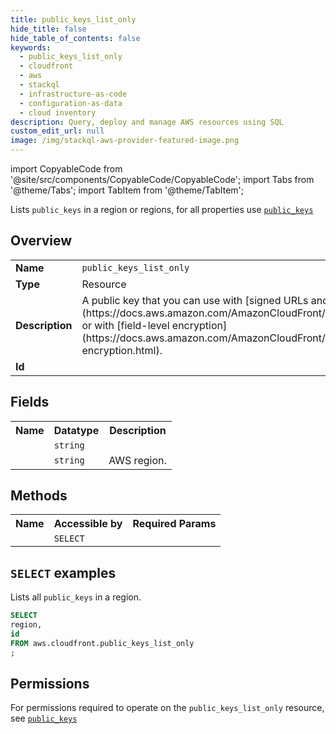 ```yaml
---
title: public_keys_list_only
hide_title: false
hide_table_of_contents: false
keywords:
  - public_keys_list_only
  - cloudfront
  - aws
  - stackql
  - infrastructure-as-code
  - configuration-as-data
  - cloud inventory
description: Query, deploy and manage AWS resources using SQL
custom_edit_url: null
image: /img/stackql-aws-provider-featured-image.png
---
```


import CopyableCode from '@site/src/components/CopyableCode/CopyableCode';
import Tabs from '@theme/Tabs';
import TabItem from '@theme/TabItem';

Lists <code>public_keys</code> in a region or regions, for all properties use <a href="/services/serviceName/public_keys/"><code>public_keys</code></a>

## Overview
<table>
<tbody>
<tr><td><b>Name</b></td><td><code>public_keys_list_only</code></td></tr>
<tr><td><b>Type</b></td><td>Resource</td></tr>
<tr><td><b>Description</b></td><td>A public key that you can use with &#91;signed URLs and signed cookies&#93;(https://docs.aws.amazon.com/AmazonCloudFront/latest/DeveloperGuide/PrivateContent.html), or with &#91;field-level encryption&#93;(https://docs.aws.amazon.com/AmazonCloudFront/latest/DeveloperGuide/field-level-encryption.html).</td></tr>
<tr><td><b>Id</b></td><td><CopyableCode code="aws.cloudfront.public_keys_list_only" /></td></tr>
</tbody>
</table>

## Fields
<table>
<tbody>
<tr><th>Name</th><th>Datatype</th><th>Description</th></tr><tr><td><CopyableCode code="id" /></td><td><code>string</code></td><td></td></tr>
<tr><td><CopyableCode code="region" /></td><td><code>string</code></td><td>AWS region.</td></tr>
</tbody>
</table>

## Methods

<table>
<tbody>
  <tr>
    <th>Name</th>
    <th>Accessible by</th>
    <th>Required Params</th>
  </tr>
  <tr>
    <td><CopyableCode code="list_resources" /></td>
    <td><code>SELECT</code></td>
    <td><CopyableCode code="region" /></td>
  </tr>
</tbody>
</table>

## `SELECT` examples
Lists all <code>public_keys</code> in a region.
```sql
SELECT
region,
id
FROM aws.cloudfront.public_keys_list_only
;
```


## Permissions

For permissions required to operate on the <code>public_keys_list_only</code> resource, see <a href="/services/cloudfront/public_keys/#permissions"><code>public_keys</code></a>

